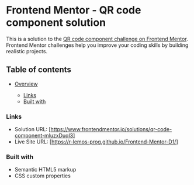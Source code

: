 # Frontend Mentor - QR code component solution

This is a solution to the [QR code component challenge on Frontend Mentor](https://www.frontendmentor.io/challenges/qr-code-component-iux_sIO_H). Frontend Mentor challenges help you improve your coding skills by building realistic projects. 

## Table of contents

- [Overview](#overview)

  - [Links](#links)
  - [Built with](#built-with)



### Links

- Solution URL: [https://www.frontendmentor.io/solutions/qr-code-component-mluzxDuql3]
- Live Site URL: [https://r-lemos-prog.github.io/Frontend-Mentor-D1/]

### Built with

- Semantic HTML5 markup
- CSS custom properties
